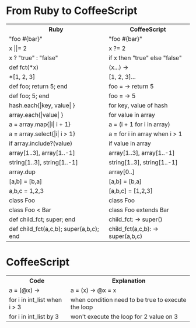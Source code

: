 # From Ruby to CoffeeScript

<table>
  <tr>
    <th>Ruby</th>
    <th>CoffeeScript</th>
  </tr>
  <tr>
    <td>"foo #{bar}"</td>
    <td>"foo #{bar}"</td>
  </tr>
  <tr>
    <td>x ||= 2</td>
    <td>x ?= 2</td>
  </tr>
  <tr>
    <td>x ? "true" : "false"</td>
    <td>if x then "true" else "false"</td>
  </tr>
  <tr>
  <tr>
    <td>def fct(*x)</td>
    <td>(x...) -></td>
  </tr>
  <tr>
    <td>*[1, 2, 3]</td>
    <td>[1, 2, 3]...</td>
  </tr>
  <tr>
    <td>def foo; return 5; end</td>
    <td>foo = -> return 5</td>
  </tr>
  <tr>
    <td>def foo; 5; end</td>
    <td>foo = -> 5</td>
  </tr>
  <tr>
    <td>hash.each{|key, value| }</td>
    <td>for key, value of hash</td>
  </tr>
  <tr>
    <td>array.each{|value| }</td>
    <td>for value in array</td>
  </tr>
  <tr>
    <td>a = array.map{|i| i + 1}</td>
    <td>a = (i + 1 for i in array)</td>
  </tr>
  <tr>
    <td>a = array.select{|i| i > 1}</td>
    <td>a = for i in array when i > 1</td>
  </tr>
  <tr>
    <td>if array.include?(value)</td>
    <td>if value in array</td>
  </tr>
  <tr>
    <td>array[1..3], array[1..-1]</td>
    <td>array[1..3], array[1..-1]</td>
  </tr>
  <tr>
    <td>string[1..3], string[1..-1]</td>
    <td>string[1..3], string[1..-1]</td>
  </tr>
  <tr>
    <td>array.dup</td>
    <td>array[0..]</td>
  </tr>
  <tr>
    <td>[a,b] = [b,a]</td>
    <td>[a,b] = [b,a]</td>
  </tr>
  <tr>
    <td>a,b,c = 1,2,3</td>
    <td>[a,b,c] = [1,2,3]</td>
  </tr>
  <tr>
    <td>class Foo</td>
    <td>class Foo</td>
  </tr>
  <tr>
    <td>class Foo &lt; Bar</td>
    <td>class Foo extends Bar</td>
  </tr>
  <tr>
    <td>def child_fct; super; end</td>
    <td>child_fct: -> super()</td>
  </tr>
  <tr>
    <td>def child_fct(a,c,b); super(a,b,c); end</td>
    <td>child_fct(a,c,b): -> super(a,b,c)</td>
  </tr>
</table>

# CoffeeScript

<table>
  <tr>
    <th>Code</th>
    <th>Explanation</th>
  </tr>
  <tr>
    <td>a = (@x) -></td>
    <td>a = (x) -> @x = x</td>
  </tr>
  <tr>
    <td>for i in int_list when i > 3</td>
    <td>when condition need to be true to execute the loop</td>
  </tr>
  <tr>
    <td>for i in int_list by 3</td>
    <td>won't execute the loop for 2 value on 3</td>
  </tr>
</table>
